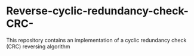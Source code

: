 # Reverse-cyclic-redundancy-check-CRC-
This repository contains an implementation of a cyclic redundancy check (CRC) reversing algorithm

